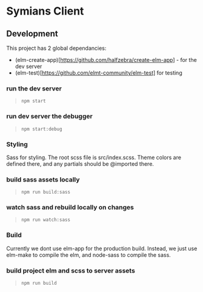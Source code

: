 # Symians Client


## Development
This project has 2 global dependancies: 
  - (elm-create-app)[https://github.com/halfzebra/create-elm-app] - for the dev server
  - (elm-test)[https://github.com/elmt-community/elm-test] for testing

### run the dev server
> `npm start`

### run dev server the debugger
> `npm start:debug`


### Styling
Sass for styling. The root scss file is src/index.scss. Theme colors are defined there, and any partials should be @imported there. 

### build sass assets locally
> `npm run build:sass`

### watch sass and rebuild locally on changes
> `npm run watch:sass`


### Build
Currently we dont use elm-app for the production build. Instead, we just use elm-make to compile the elm, and node-sass to compile the sass.

### build project elm and scss to server assets
> `npm run build`
